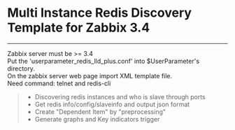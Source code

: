 # Multi Instance Redis Discovery Template for Zabbix 3.4
------
Zabbix server must be >= 3.4    
Put the 'userparameter_redis_lld_plus.conf' into $UserParameter's directory.    
On the zabbix server web page import XML template file.    
Need command: telnet and redis-cli    

> * Discovering redis instances and who is slave through ports
> * Get redis info/config/slaveinfo and output json format
> * Create "Dependent Item" by "preprocessing"
> * Generate graphs and Key indicators trigger
